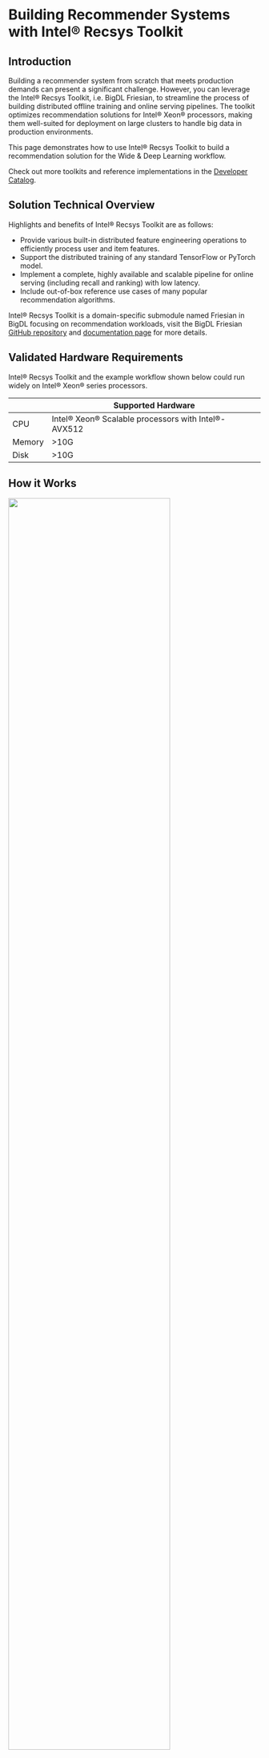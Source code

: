 # Building Recommender Systems with Intel® Recsys Toolkit

## Introduction

Building a recommender system from scratch that meets production demands can present a significant challenge. However, you can leverage the Intel® Recsys Toolkit, i.e. BigDL Friesian, to streamline the process of building distributed offline training and online serving pipelines. The toolkit optimizes recommendation solutions for Intel® Xeon® processors, making them well-suited for deployment on large clusters to handle big data in production environments.

This page demonstrates how to use Intel® Recsys Toolkit to build a recommendation solution for the Wide & Deep Learning workflow.

Check out more toolkits and reference implementations in the [Developer Catalog](https://developer.intel.com/aireferenceimplementations).

## Solution Technical Overview

Highlights and benefits of Intel® Recsys Toolkit are as follows:

- Provide various built-in distributed feature engineering operations to efficiently process user and item features.
- Support the distributed training of any standard TensorFlow or PyTorch model. 
- Implement a complete, highly available and scalable pipeline for online serving (including recall and ranking) with low latency.
- Include out-of-box reference use cases of many popular recommendation algorithms.

Intel® Recsys Toolkit is a domain-specific submodule named Friesian in BigDL focusing on recommendation workloads, visit the BigDL Friesian [GitHub repository](https://github.com/intel-analytics/BigDL/tree/main/python/friesian) and
[documentation page](https://bigdl.readthedocs.io/en/latest/doc/Friesian/index.html) for more details.

## Validated Hardware Requirements

Intel® Recsys Toolkit and the example workflow shown below could run widely on Intel® Xeon® series processors.

|| Supported Hardware         |
|---| ---------------------------- |
|CPU| Intel® Xeon® Scalable processors with Intel®-AVX512|
|Memory|>10G|
|Disk|>10G|


## How it Works

<img src="https://github.com/intel-analytics/BigDL/blob/main/scala/friesian/src/main/resources/images/architecture.png" width="80%" />

The architecture above illustrates the main components in Intel® Recsys Toolkit.

- The offline training workflow is implemented based on Spark, Ray and BigDL to efficiently scale the data processing and DNN model training on large Xeon clusters.
- The nearline workflow loads the features into the key-value store and builds the index for vector search.
- The online serving workflow is implemented based on gRPC and HTTP, which consists of Recall, Ranking, Feature and Recommender services. The Recall Service integrates Intel® Optimized Faiss to significantly speed up the vector search step.


---

## Get Started

### 1. Prerequisites

You are highly recommended to use the toolkit under the following system and software settings:
- OS: Linux (including Ubuntu 18.04/20.04 and CentOS 7) or Mac
- Python: 3.7, 3.8, 3.9


### 2. Download the Toolkit Repository

Create a working directory for the example workflow of Intel® Recsys Toolkit and clone the [Main
Repository](https://github.com/intel-analytics/BigDL) repository into your working
directory. Intel® Recsys Toolkit is included in the BigDL project and
this step downloads the example scripts in BigDL to demonstrate the toolkit.
Follow the steps in the next section to easily install Intel® Recsys Toolkit via [Docker](#31-install-from-docker) or [pip](#32-install-from-pypi-on-bare-metal).

```
mkdir ~/work && cd ~/work
git clone https://github.com/intel-analytics/BigDL.git
cd BigDL
```

### 3. Installation
You can install Intel® Recsys Toolkit either using our provided [Docker image](#31-install-from-docker) (recommended way) or on [bare metal](#32-install-from-pypi-on-bare-metal) according to your environment and preference.

#### 3.1 Install from Docker
Follow these instructions to set up and run our provided Docker image.
For running the training workflow on bare metal, see the [bare metal instructions](#32-install-from-pypi-on-bare-metal).

**a. Set Up Docker Engine**

You'll need to install Docker Engine on your development system.
Note that while **Docker Engine** is free to use, **Docker Desktop** may require
you to purchase a license.  See the [Docker Engine Server installation
instructions](https://docs.docker.com/engine/install/#server) for details.

If the Docker image is run on a cloud service, mention they may also need
credentials to perform training and inference related operations (such as these
for Azure):
- [Set up the Azure Machine Learning Account](https://azure.microsoft.com/en-us/free/machine-learning)
- [Configure the Azure credentials using the Command-Line Interface](https://docs.microsoft.com/en-us/cli/azure/authenticate-azure-cli)
- [Compute targets in Azure Machine Learning](https://learn.microsoft.com/en-us/azure/machine-learning/concept-compute-target)
- [Virtual Machine Products Available in Your Region](https://azure.microsoft.com/en-us/explore/global-infrastructure/products-by-region/?products=virtual-machines&regions=us-east)

**b. Set Up Docker Image**

Pull the provided Docker image:
```
docker pull intelanalytics/bigdl-orca:latest
```

**c. Create Docker Container**

Create the Docker container for BigDL using the ``docker run`` command, as shown below. If your environment requires a proxy to access the Internet, export your
development system's proxy settings to the Docker environment by adding `--env http_proxy=${http_proxy}` when you create the docker container.
```
docker run -a stdout \
  --name recsys \
  --env http_proxy=${http_proxy} \
  --env https_proxy=${https_proxy} \
  --env no_proxy=${no_proxy} \
  --volume ${PWD}:/workspace \
  --workdir /workspace \
  --privileged --init -it \
  intelanalytics/bigdl-orca:latest \
  bash
```

**d. Install Packages in Docker Container**

Run these commands to install additional software used for the workflow in the Docker container:
```
pip install tensorflow==2.9.0
```


#### 3.2 Install from Pypi on Bare Metal
Follow these instructions to set up and run this workflow on your own development
system. For running the training workflow with a provided Docker image, see the [Docker
 instructions](#31-install-from-docker).


**a. Set Up System Software**

Our examples use the ``conda`` package and environment on your local computer.
If you don't have ``conda`` installed, see the [Conda Linux installation
instructions](https://docs.conda.io/projects/conda/en/stable/user-guide/install/linux.html).

**b. Install Packages in Conda Environment**

Run these commands to set up the workflow's ``conda`` environment and install required software:
```
conda create -n recsys python=3.9 --yes
conda activate recsys
pip install --pre --upgrade bigdl-friesian-spark3
pip install tensorflow==2.9.0
```

---

## How To Run

### 1. Download the Datasets

This workflow of the toolkit uses the [Twitter Recsys Challenge 2021 dataset](http://www.recsyschallenge.com/2021/) as an example. In this dataset, each record contains the tweet along with engagement features, user features, and tweet features.

The original dataset includes 46 million users and 340 million tweets (items). Alternatively, here we provide a script to generate some dummy data for this dataset. In the running command below, you can specify the number of records to generate and the output folder respectively.

```
cd python/friesian/example/wnd/recsys2021
mkdir recsys_data

# You can modify the number of records and the output folder when running the script
python generate_dummy_data.py 100000 recsys_data/
```

### 2. Run Training Workflow

The training workflow of Intel® Recsys Toolkit will preprocess the dataset, train the [Wide & Deep Learning](https://arxiv.org/abs/1606.07792) model (for ranking) and two-tower model (for embeddings) with the processed data.

Use these commands to run the training workflow:

- Data processing:
```
python wnd_preprocess_recsys.py \
    --executor_cores 8 \
    --executor_memory 6g \
    --data_dir recsys_data \
    --cross_sizes 600
```
- Wide & Deep model training:
```
python wnd_train_recsys.py \
    --backend spark \
    --executor_cores 8 \
    --executor_memory 6g \
    --data_dir recsys_data/preprocessed \
    --model_dir recsys_wnd \
    --batch_size 3200 \
    --epoch 5 \
    --learning_rate 1e-4 \
    --early_stopping 3
```
- Two-tower model training:
```
cd ../../two_tower
python train_2tower.py \
    --backend spark \
    --executor_cores 8 \
    --executor_memory 6g \
    --data_dir ../wnd/recsys2021/recsys_data/preprocessed \
    --model_dir recsys_2tower \
    --batch_size 8000
```

- Two-tower model inference for user and item embeddings:
```
python predict_2tower.py \
    --backend spark \
    --executor_cores 8 \
    --executor_memory 6g \
    --data_dir ../wnd/recsys2021/recsys_data/preprocessed \
    --model_dir recsys_2tower \
    --batch_size 8000
```
In the above commands, `--executor_cores` and `--executor_memory` indicate the number of cores and amount of memory used to run the program.
You can properly set them according to your environment and resources.

**Expected Training Workflow Output**

Check out the processed data and saved models after the training:
```
ll recsys_2tower

cd ../wnd/recsys2021
ll recsys_data/preprocessed
ll recsys_wnd
```
Check out the logs of the console for training results:

- wnd_train_recsys.py:
```
22/25 [=========================>....] - ETA: 1s - loss: 0.2367 - binary_accuracy: 0.9391 - binary_crossentropy: 0.2367 - auc: 0.5637 - precision: 0.9392 - recall: 1.0000
23/25 [==========================>...] - ETA: 0s - loss: 0.2374 - binary_accuracy: 0.9388 - binary_crossentropy: 0.2374 - auc: 0.5644 - precision: 0.9388 - recall: 1.0000
24/25 [===========================>..] - ETA: 0s - loss: 0.2378 - binary_accuracy: 0.9386 - binary_crossentropy: 0.2378 - auc: 0.5636 - precision: 0.9386 - recall: 1.0000
25/25 [==============================] - ETA: 0s - loss: 0.2379 - binary_accuracy: 0.9385 - binary_crossentropy: 0.2379 - auc: 0.5635 - precision: 0.9385 - recall: 1.0000
25/25 [==============================] - 10s 391ms/step - loss: 0.2379 - binary_accuracy: 0.9385 - binary_crossentropy: 0.2379 - auc: 0.5635 - precision: 0.9385 - recall: 1.0000 - val_loss: 0.6236 - val_binary_accuracy: 0.8491 - val_binary_crossentropy: 0.6236 - val_auc: 0.4988 - val_precision: 0.9342 - val_recall: 0.9021
(Worker pid=11371) Epoch 4: early stopping
```
- train_2tower.py:
```
7/10 [====================>.........] - ETA: 0s - loss: 0.3665 - binary_accuracy: 0.8124 - recall: 0.8568 - auc: 0.5007
8/10 [=======================>......] - ETA: 0s - loss: 0.3495 - binary_accuracy: 0.8282 - recall: 0.8747 - auc: 0.5004
9/10 [==========================>...] - ETA: 0s - loss: 0.3370 - binary_accuracy: 0.8403 - recall: 0.8886 - auc: 0.5002
10/10 [==============================] - ETA: 0s - loss: 0.3262 - binary_accuracy: 0.8503 - recall: 0.8998 - auc: 0.5002
10/10 [==============================] - 7s 487ms/step - loss: 0.3262 - binary_accuracy: 0.8503 - recall: 0.8998 - auc: 0.5002 - val_loss: 0.2405 - val_binary_accuracy: 0.9352 - val_recall: 1.0000 - val_auc: 0.4965
```


### 3. Run Online Serving Pipeline Using Docker

After completing the training pipeline, you can use the trained model to deploy and test the online serving pipeline of Intel® Recsys Toolkit.

You are highly recommended to run the online serving pipeline using our provided Docker image as instructed in this section.

Note that we have already prepared scripts to easily launch the Docker containers for online serving. You need to run the following steps on **bare metal** to start the services. If you run the training pipeline in the Docker image, first type `Ctrl+D` or `exit` to exit the container and go back to your development system.


**a. Set Up Docker Image**

Pull the provided Docker image:

```
docker pull intelanalytics/friesian-serving:2.2.0-SNAPSHOT
```


**b. Download & install redis**

```bash
wget https://github.com/redis/redis/archive/7.2-rc1.tar.gz
tar -xzf 7.2-rc1.tar.gz
cd redis-7.2-rc1 && make
src/redis-server &
```

**c. Prepare model and features**

Copy the trained model and processed features to the folder where we run the serving scripts.

```bash
cd ~/work/BigDL/
cp -r python/friesian/example/wnd/recsys2021/recsys_wnd scala/friesian/
cp -r python/friesian/example/wnd/recsys2021/recsys_data/preprocessed/*.parquet scala/friesian/
cd scala/friesian/
```

**d. Run Workflow**

1. Flush all the key-values in the redis and check the initial redis status:
```bash
redis-cli flushall

redis-cli info keyspace
```

Output:
```bash
# Keyspace
```

2. Run the following script to launch the nearline pipeline:
```bash
bash scripts/run_nearline.sh
```

3. Check the redis-server status:
```bash
redis-cli info keyspace
```
Output:
```bash
# Keyspace
db0:keys=500003,expires=0,avg_ttl=0
```

Check the existence of the generated [Faiss](https://github.com/facebookresearch/faiss) index for vector search:
```bash
ls -la item_128.idx
```

4. If your environment requires a proxy to access the Internet, unset it before running the online pipeline:
```bash
unset http_proxy https_proxy
```

Run the following script to launch the online pipeline:
```bash
bash scripts/run_online.sh
```

5. Check the status of the containers:
```bash
docker container ls
```
There should be 5 containers running:
- `recommender_http`: The recommender service to handle requests.
- `recall`: The recall service for vector search.
- `feature_recall`: The feature service for embeddings.
- `feature`: The feature service for user and item features.
- `ranking`: The ranking service for model inference.

6. Confirm the application is accessible
```bash
# Recommend for user 20
curl http://localhost:8000/recommender/recommend/20

# Recommend for user 99999
curl http://localhost:8000/recommender/recommend/99999
```
Output:
```bash
{
  "ids" : [ 49498, 90939, 9237, 37407, 18638, 10772, 83555, 1175, 41118, 56338 ],
  "probs" : [ 0.8125731, 0.7951641, 0.78238714, 0.7734338, 0.7725358, 0.7724836, 0.7694705, 0.76804805, 0.76270276, 0.76186526 ],
  "success" : true,
  "errorCode" : null,
  "errorMsg" : null
}
```


---

## Summary and Next Steps
This page demonstrates how to use Intel® Recsys Toolkit to build end-to-end training and serving pipelines for Wide & Deep Learning model.
You can continue to explore more use cases or recommendation models provided in the toolkit or try to use the toolkit to build
the recommender system on your own dataset!

## Learn More
For more information about Intel® Recsys Toolkit or to read about other relevant workflow
examples, see these guides and software resources:

- More recommendation models and use cases in the recsys toolkit: https://github.com/intel-analytics/BigDL/tree/main/python/friesian/example
- To scale the training workflow of the recsys toolkit to Kubernetes clusters: https://bigdl.readthedocs.io/en/latest/doc/Orca/Tutorial/k8s.html
- To scale the online serving workflow of the recsys toolkit to Kubernetes clusters: https://github.com/intel-analytics/BigDL/tree/main/apps/friesian-server-helm
- [Intel® AI Analytics Toolkit (AI Kit)](https://www.intel.com/content/www/us/en/developer/tools/oneapi/ai-analytics-toolkit.html)
- [Azure Machine Learning Documentation](https://learn.microsoft.com/en-us/azure/machine-learning/)

## Troubleshooting
- If you encounter the error `E0129 21:36:55.796060683 1934066 thread_pool.cc:254] Waiting for thread pool to idle before forking` during the training, it may be caused by the installed version of grpc. See [here](https://github.com/grpc/grpc/pull/32196) for more details about this issue. To fix it, a recommended grpc version is 1.43.0:
```bash
pip install grpcio==1.43.0
```

## Support
If you have questions or issues about this workflow, contact the Support Team through [GitHub](https://github.com/intel-analytics/BigDL/issues) or [Google User Group](https://groups.google.com/g/bigdl-user-group).
